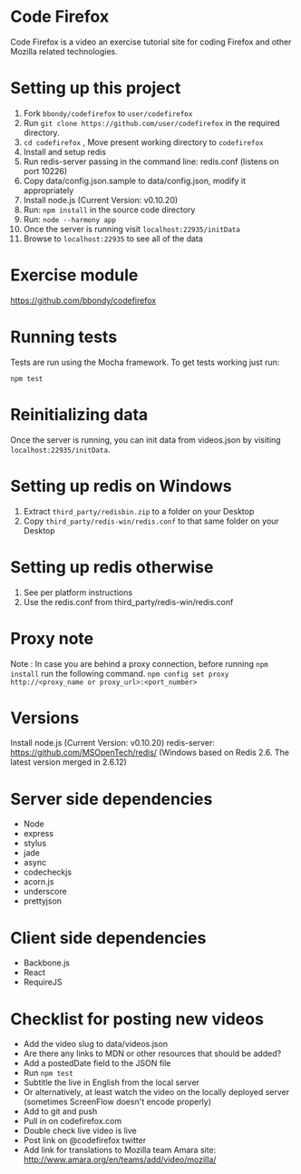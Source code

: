 Code Firefox
===========

Code Firefox is a video an exercise tutorial site for coding Firefox and other Mozilla related technologies.

Setting up this project
=======================

1. Fork ```bbondy/codefirefox``` to ```user/codefirefox```
2. Run ```git clone https://github.com/user/codefirefox``` in the required directory.
3. ```cd codefirefox``` , Move present working directory to ```codefirefox```
4. Install and setup redis
5. Run redis-server passing in the command line: redis.conf (listens on port 10226)
6. Copy data/config.json.sample to data/config.json, modify it appropriately
7. Install node.js (Current Version: v0.10.20)
8. Run: ```npm install``` in the source code directory
9. Run: ```node --harmony app```
10. Once the server is running visit ```localhost:22935/initData```
11. Browse to ```localhost:22935``` to see all of the data

Exercise module
===============

https://github.com/bbondy/codefirefox

Running tests
=============

Tests are run using the Mocha framework. To get tests working just run:

```npm test```

Reinitializing data
===================

Once the server is running, you can init data from videos.json by visiting ```localhost:22935/initData```.

Setting up redis on Windows
===========================

1. Extract `third_party/redisbin.zip` to a folder on your Desktop
2. Copy `third_party/redis-win/redis.conf` to that same folder on your Desktop

Setting up redis otherwise
==========================

1. See per platform instructions
2. Use the redis.conf from third_party/redis-win/redis.conf

Proxy note
==========

Note : In case you are behind a proxy connection, before running ```npm install``` run the following command.
```npm config set proxy http://<proxy_name or proxy_url>:<port_number>```

Versions
========

Install node.js (Current Version: v0.10.20)
redis-server: https://github.com/MSOpenTech/redis/ (Windows based on Redis 2.6. The latest version merged in 2.6.12)

Server side dependencies
========================

- Node
- express
- stylus
- jade
- async
- codecheckjs
- acorn.js
- underscore
- prettyjson

Client side dependencies
========================

- Backbone.js
- React
- RequireJS

Checklist for posting new videos
================================

- Add the video slug to data/videos.json
- Are there any links to MDN or other resources that should be added?
- Add a postedDate field to the JSON file
- Run `npm test`
- Subtitle the live in English from the local server
- Or alternatively, at least watch the video on the locally deployed server (sometimes ScreenFlow doesn't encode properly)
- Add to git and push
- Pull in on codefirefox.com
- Double check live video is live
- Post link on @codefirefox twitter
- Add link for translations to Mozilla team Amara site: http://www.amara.org/en/teams/add/video/mozilla/

